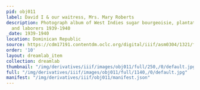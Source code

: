 ```yaml
---
pid: obj011
label: David I & our waitress, Mrs. Mary Roberts
description: Photograph album of West Indies sugar bourgeoisie, plantation owners,
  and laborers 1939-1940
_date: 1939-1940
location: Dominican Republic
source: https://cdm17191.contentdm.oclc.org/digital/iiif/asm0304/1321/full/full/0/default.jpg
order: '10'
layout: dreamlab_item
collection: dreamlab
thumbnail: "/img/derivatives/iiif/images/obj011/full/250,/0/default.jpg"
full: "/img/derivatives/iiif/images/obj011/full/1140,/0/default.jpg"
manifest: "/img/derivatives/iiif/obj011/manifest.json"
---
```

